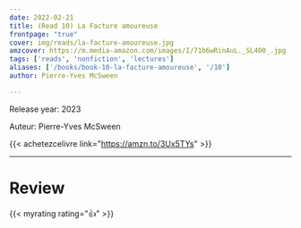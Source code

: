 ```yaml
---
date: 2022-02-21
title: (Read 10) La Facture amoureuse
frontpage: "true"
cover: img/reads/la-facture-amoureuse.jpg
amzcover: https://m.media-amazon.com/images/I/71b6wRinAuL._SL400_.jpg
tags: ['reads', 'nonfiction', 'lectures']
aliases: ['/books/book-10-la-facture-amoureuse', '/10']
author: Pierre-Yves McSween

---
```


Release year: 2023

Auteur: Pierre-Yves McSween

{{< achetezcelivre link="https://amzn.to/3Ux5TYs" >}}

---

# Review

{{< myrating rating="👍" >}}

